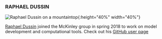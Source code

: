 ### RAPHAEL DUSSIN

![Raphael Dussin on a mountaintop]({{site.baseurl}}/assets/img/Raphael_hiking_fromgithub.png){:height="40%" width="40%"}  

[Raphael Dussin](https://www.ldeo.columbia.edu/user/rdussin) joined the McKinley group in spring 2018 to work on model development and computational tools. Check out his [GitHub user page](http://github.com/raphaeldussin)
